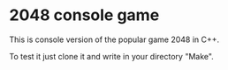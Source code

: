 # 2048 console game

This is console version of the popular game 2048 in C++.

To test it just clone it and write in your directory "Make".
